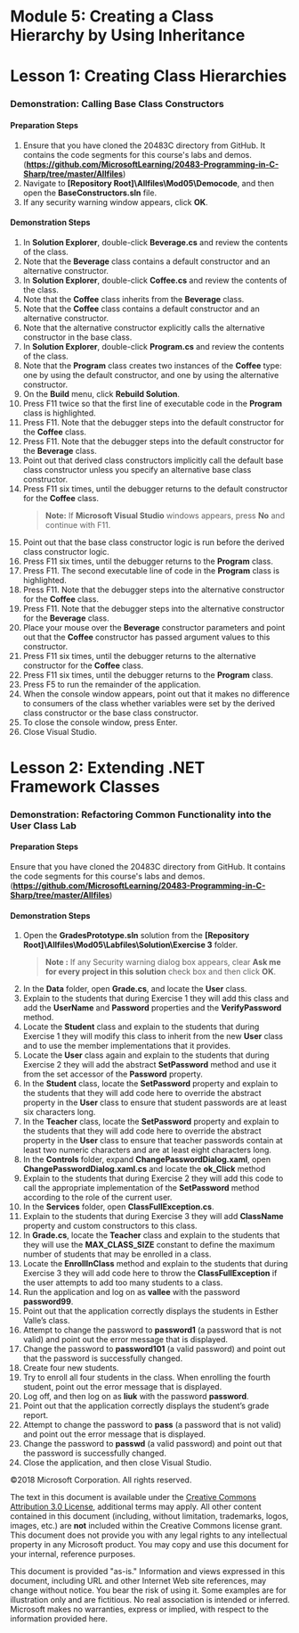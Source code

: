 
# Module 5: Creating a Class Hierarchy by Using Inheritance

# Lesson 1: Creating Class Hierarchies

### Demonstration: Calling Base Class Constructors

#### Preparation Steps

1. Ensure that you have cloned the 20483C directory from GitHub. It contains the code segments for this course's labs and demos. (**https://github.com/MicrosoftLearning/20483-Programming-in-C-Sharp/tree/master/Allfiles**)
2. Navigate to **[Repository Root]\Allfiles\Mod05\Democode**, and then open the **BaseConstructors.sln** file.
3. If any security warning window appears, click **OK**.

#### Demonstration Steps


1.  In **Solution Explorer**, double-click **Beverage.cs** and review the contents of the class.
2.  Note that the **Beverage** class contains a default constructor and an alternative constructor.
3.  In **Solution Explorer**, double-click **Coffee.cs** and review the contents of the class.
4.  Note that the **Coffee** class inherits from the **Beverage** class.
5.  Note that the **Coffee** class contains a default constructor and an alternative constructor.
6. Note that the alternative constructor explicitly calls the alternative constructor in the base class.
7.  In **Solution Explorer**, double-click **Program.cs** and review the contents of the class.
8.  Note that the **Program** class creates two instances of the **Coffee** type: one by using the default constructor, and one by using the alternative constructor.
9.  On the **Build** menu, click **Rebuild Solution**.
10.  Press F11 twice so that the first line of executable code in the **Program** class is highlighted.
11.  Press F11. Note that the debugger steps into the default constructor for the **Coffee** class.
12.  Press F11. Note that the debugger steps into the default constructor for the **Beverage** class.
13.  Point out that derived class constructors implicitly call the default base class constructor unless you specify an alternative base class constructor.
14.  Press F11 six times, until the debugger returns to the default constructor for the **Coffee** class.
      >**Note:** If  **Microsoft Visual Studio** windows appears, press **No** and continue with F11.
15.  Point out that the base class constructor logic is run before the derived class constructor logic.
16.  Press F11 six times, until the debugger returns to the **Program** class.
17.  Press F11. The second executable line of code in the **Program** class is highlighted.
18.  Press F11. Note that the debugger steps into the alternative constructor for the **Coffee** class.
19.  Press F11. Note that the debugger steps into the alternative constructor for the **Beverage** class.
20.  Place your mouse over the **Beverage** constructor parameters and point out that the **Coffee** constructor has passed argument values to this constructor.
21.  Press F11 six times, until the debugger returns to the alternative constructor for the **Coffee** class.
22.  Press F11 six times, until the debugger returns to the **Program** class.
23.	Press F5 to run the remainder of the application. 
24.	When the console window appears, point out that it makes no difference to consumers of the class whether variables were set by the derived class constructor or the base class constructor. 
25.	To close the console window, press Enter. 
26.	Close Visual Studio. 


# Lesson 2: Extending .NET Framework Classes

### Demonstration: Refactoring Common Functionality into the User Class Lab

#### Preparation Steps

Ensure that you have cloned the 20483C directory from GitHub. It contains the code segments for this course's labs and demos. (**https://github.com/MicrosoftLearning/20483-Programming-in-C-Sharp/tree/master/Allfiles**)

#### Demonstration Steps

1. Open the **GradesPrototype.sln** solution from the **[Repository Root]\Allfiles\Mod05\Labfiles\Solution\Exercise 3** folder.
      >**Note :** If any Security warning dialog box appears, clear **Ask me for every project in this solution** check box and then click **OK**.
2. In the **Data** folder, open **Grade.cs**, and locate the **User** class.
3. Explain to the students that during Exercise 1 they will add this class and add the **UserName** and **Password** properties and the **VerifyPassword** method.
4. Locate the **Student** class and explain to the students that during Exercise 1 they will modify this class to inherit from the new **User** class and to use the member implementations that it provides.
5. Locate the **User** class again and explain to the students that during Exercise 2 they will add the abstract **SetPassword** method and use it from the set accessor of the **Password** property.
6. In the **Student** class, locate the **SetPassword** property and explain to the students that they will add code here to override the abstract property in the **User** class to ensure that student passwords are at least six characters long.
7. In the **Teacher** class, locate the **SetPassword** property and explain to the students that they will add code here to override the abstract property in the **User** class to ensure that teacher passwords contain at least two numeric characters and are at least eight characters long.
8. In the **Controls** folder, expand **ChangePasswordDialog.xaml**, open **ChangePasswordDialog.xaml.cs** and locate the **ok_Click** method
9. Explain to the students that during Exercise 2 they will add this code to call the appropriate implementation of the **SetPassword** method according to the role of the current user.
10. In the **Services** folder, open **ClassFullException.cs**.
11. Explain to the students that during Exercise 3 they will add **ClassName** property and custom constructors to this class.
12. In **Grade.cs**, locate the **Teacher** class and explain to the students that they will use the **MAX_CLASS_SIZE** constant to define the maximum number of students that may be enrolled in a class.
13. Locate the **EnrollInClass** method and explain to the students that during Exercise 3 they will add code here to throw the **ClassFullException** if the user attempts to add too many students to a class.
14. Run the application and log on as **vallee** with the password **password99**.
15. Point out that the application correctly displays the students in Esther Valle’s class.
16. Attempt to change the password to **password1** (a password that is not valid) and point out the error message that is displayed.
17. Change the password to **password101** (a valid password) and point out that the password is successfully changed.
18. Create four new students.
19. Try to enroll all four students in the class. When enrolling the fourth student, point out the error message that is displayed.
20. Log off, and then log on as **liuk** with the password **password**.
21. Point out that the application correctly displays the student’s grade report.
22. Attempt to change the password to **pass** (a password that is not valid) and point out the error message that is displayed.
23. Change the password to **passwd** (a valid password) and point out that the password is successfully changed.
24. Close the application, and then close Visual Studio.


©2018 Microsoft Corporation. All rights reserved.

The text in this document is available under the  [Creative Commons Attribution 3.0 License](https://creativecommons.org/licenses/by/3.0/legalcode), additional terms may apply. All other content contained in this document (including, without limitation, trademarks, logos, images, etc.) are  **not**  included within the Creative Commons license grant. This document does not provide you with any legal rights to any intellectual property in any Microsoft product. You may copy and use this document for your internal, reference purposes.

This document is provided &quot;as-is.&quot; Information and views expressed in this document, including URL and other Internet Web site references, may change without notice. You bear the risk of using it. Some examples are for illustration only and are fictitious. No real association is intended or inferred. Microsoft makes no warranties, express or implied, with respect to the information provided here.
